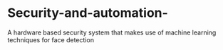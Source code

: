 # Security-and-automation-
A hardware based security system that makes use of machine learning techniques for face detection
